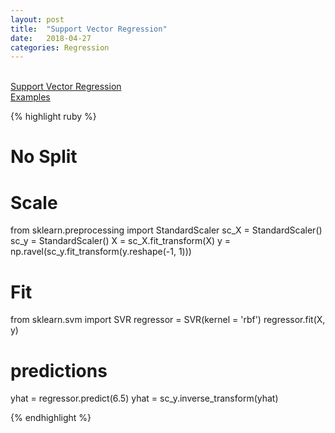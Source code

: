 ```yaml
---
layout: post
title:  "Support Vector Regression"
date:   2018-04-27
categories: Regression
---
```

<br />

<a href="http://scikit-learn.org/stable/modules/svm.html#regression">
Support Vector Regression
</a>
<br />
<a href="http://scikit-learn.org/stable/auto_examples/svm/plot_svm_regression.html#sphx-glr-auto-examples-svm-plot-svm-regression-py">
Examples
</a>

{% highlight ruby %}

# No Split
# Scale
from sklearn.preprocessing import StandardScaler
sc_X = StandardScaler()
sc_y = StandardScaler()
X = sc_X.fit_transform(X)
y = np.ravel(sc_y.fit_transform(y.reshape(-1, 1)))

# Fit
from sklearn.svm import SVR
regressor = SVR(kernel = 'rbf')
regressor.fit(X, y)

# predictions
yhat = regressor.predict(6.5)
yhat = sc_y.inverse_transform(yhat)

{% endhighlight %}
